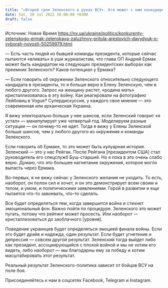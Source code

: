 ```yaml
---
title: "«Второй срок Зеленского в руках ВСУ». Кто может с ним конкурировать — Ермак, жена, Залужный, Притула или Арестович. Интервью с Давыдюком"
date: Sat, 30 Jul 2022 18:00:00 +0300
draft: false
---
```

Источник: Новое Время https://nv.ua/ukraine/politics/konkurenty-zelenskogo-ermak-zelenskaya-zaluzhnyy-pritula-arestovich-davydyuk-o-vyborah-novosti-50259979.html


— Есть часть людей из бывшей команды президента, которые сейчас пытаются «вливать» в уши журналистам, что глава ОП Андрей Ермак может быть кандидатом на следующих президентских выборах как преемник Зеленского? Каков потенциал у Ермака?

— Если говорить об окружении Зеленского относительно следующего кандидата в президенты, то я больше верю в Елену Зеленскую, чем в любого другого. Запрос на женщину растет, «родина мать» кристаллизовалась в эту войну. Как реагировали на фотографию Лейбовиц в Vogue? Супердискуссия, у каждого свое мнение — это современная или архаическая Украина.

Я вижу электорально больше у нее шансов, если Зеленский говорит «я устал» — манипулирует уже четвертый год. Моделируем разные ситуации — он почему-то не идет. Тогда я вижу у Елены Зеленской больше шансов, чем у любого другого из окружения и команды Зеленского.

Если говорить об Ермаке, то это может быть кулуарная история. Зеленский — это у нас Рейган. После Рейгана [президентом США] стал руководитель его спецслужб Буш-старший. Но я пока в это очень слабо верю. Думаю, что это большее нагнетание окружения, которое могло выпасть через Ермака.

Во-первых, я не вижу сейчас у Зеленского желания не уходить. То есть, наоборот, он полон сил и хочет, и он это демонстрирует всем своим и телом, и умом, и политическими заявлениями. Герой в развитии и еще пытается что-то завоевать, что-то сделать.

Все будет определяться тем, когда завершится война и стихнет эмоциональный фон. Важно пойти по процедуре. Зеленского это может пугать, потому что рейтинг может просесть. Или наоборот — кристаллизоваться до заоблачного [уровня].

Поведение украинцев будет определяться эмоцией финала войны. Если это будет драйв и надежда, один результат. Если будет угнетение и депрессия — совсем другой результат. Зеленский тогда выйдет либо как президент, ассоциирующийся с плохой войной и мы не хотим его видеть, либо наоборот — мы благодарны ему за победу и хотим масштабировать этот результат.

Реальный результат Зеленского-политика зависит от бойцов ВСУ на поле боя.

Присоединяйтесь к нам в соцсетях Facebook, Telegram и Instagram.
